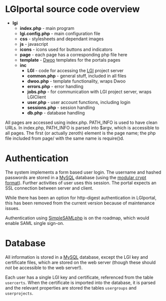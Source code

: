 LGIportal source code overview
==============================

* **lgi**
  * **index.php** - main program
  * **lgi.config.php** - main configuration file
  * **css** - stylesheets and dependant images
  * **js** - javascript
  * **icons** - icons used for buttons and indicators
  * **page** - each page has a corresponding php file here
  * **template** - [Dwoo][] templates for the portals pages
  * **inc** 
     * **LGI** - code for accessing the [LGI][] project server
     * **common.php** - general stuff, included in all files
     * **dwoo.php** - template functionality, wraps Dwoo
     * **errors.php** - error handling
     * **jobs.php** - for communication with LGI project server, wraps LGIClient
     * **user.php** - user account functions, including login
     * **sessions.php** - session handling
     * **db.php** - database handling

All pages are accessed using index.php. PATH\_INFO is used to have clean URLs. In
index.php, PATH\_INFO is parsed into $argv, which is accessible to all pages. The
first (or actually zeroth) element is the page name; the php file included from
page/ with the same name is require()d.


Authentication
==============

The system implements a form based user login. The username and hashed
passwords are stored in a [MySQL][] database (using the [modular crypt
format][]). Further activities of user uses this session. The portal expects an
SSL connection between server and client.

While there has been an option for http-digest authentication in LGIportal,
this has been removed from the current version because of maintenance issues.

Authentication using [SimpleSAMLphp][] is on the roadmap, which would enable
SAML single sign-on.


Database
========

All information is stored in a [MySQL][] database, except the LGI key and
certificate files, which are stored on the web server (though these should
_not_ be accessible to the web server!).

Each user has a single LGI key and certificate, referenced from the table
`usercerts`. When the certificate is imported into the database, it is
parsed and the relevant properties are stored the tables `usergroups` and
`userprojects`.


[Dwoo]: http://www.dwoo.org/
[MySQL]: http://www.mysql.org/
[LGI]: http://gliteui.wks.gorlaeus.net/LGI/
[modular crypt format]: http://packages.python.org/passlib/modular_crypt_format.html
[SimpleSAMLphp]: http://simplesamlphp.org/

